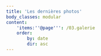 ```yaml
---
title: 'Les dernières photos'
body_classes: modular
content:
    'items:''@page''': /03.galerie
    order:
        by: date
        dir: asc
---
```

